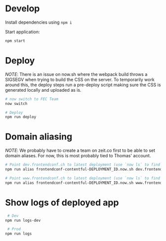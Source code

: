 # Develop

Install dependencies using `npm i`

Start application:
```bash
npm start
```

# Deploy

*NOTE*: There is an issue on now.sh where the webpack build throws a SIGSEGV when trying to build the CSS on the server. To temporarily work around this, the deploy steps run a pre-deploy script making sure the CSS is generated locally and uploaded as is.

```bash
# now switch to FEC Team
now switch
```

```bash
# Deploy
npm run deploy
```

# Domain aliasing

*NOTE*: We probably have to create a team on zeit.co first to be able to set domain aliases. For now, this is most probably tied to Thomas' account.

```bash
# Point dev.frontendconf.ch to latest deployment (use `now ls` to find DEPLOYMENT_ID)
npm run alias frontendconf-contentful-DEPLOYMENT_ID.now.sh dev.frontendconf.ch

# Point www.frontendconf.ch to latest deployment (use `now ls` to find DEPLOYMENT_ID)
npm run alias frontendconf-contentful-DEPLOYMENT_ID.now.sh www.frontendconf.ch
```

# Show logs of deployed app

```bash
 # Dev
npm run logs-dev

 # Prod
npm run logs
```
